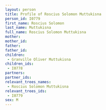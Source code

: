 ```yaml
---
layout: person
title: Profile of Roscius Solomon Muttukisna
person_id: I0779
first_name: Roscius Solomon
last_name: Muttukisna
full_name: Roscius Solomon Muttukisna
mother: 
mother_id: 
father: 
father_id: 
children:
 - Granville Oliver Muttukisna
children_ids:
 - I0778
partners:
partner_ids:
relevant_trees_names:
 - Roscius Solomon Muttukisna
relevant_trees_ids:
 - I0779
sex: M
---
```


